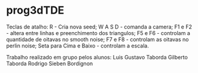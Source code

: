 # prog3dTDE

Teclas de atalho:
  R - Cria nova seed;
  W A S D - comanda a camera;
  F1 e F2 - altera entre linhas e preenchimento dos triangulos;
  F5 e F6 - controlam a quantidade de oitavas no smooth noise;
  F7 e F8 - controlam as oitavas no perlin noise;
  Seta para Cima e Baixo - controlam a escala.

Trabalho realizado em grupo pelos alunos:
  Luis Gustavo Taborda
  Gilberto Taborda
  Rodrigo Sieben Bordignon
